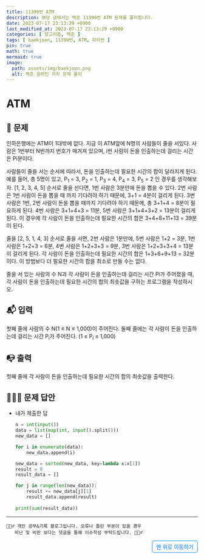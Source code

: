 ```yaml
---
title: 11399번 ATM
description: 해당 글에서는 백준 11399번 ATM 문제를 풀이합니다.
date: 2023-07-17 23:13:29 +0900
last_modified_at: 2023-07-17 23:13:29 +0900
categories: [ 알고리즘, 백준 ]
tags: [ baekjoon, 11399번, ATM, 파이썬 ]
pin: true
math: true
mermaid: true
image:
  path: assets/img/baekjoon.png
  alt: 백준 온라인 저지 문제 풀이
---
```


# ATM
## 📃 문제
인하은행에는 ATM이 1대밖에 없다. 지금 이 ATM앞에 N명의 사람들이 줄을 서있다. 사람은 1번부터 N번까지 번호가 매겨져 있으며, i번 사람이 돈을 인출하는데 걸리는 시간은 Pi분이다.

사람들이 줄을 서는 순서에 따라서, 돈을 인출하는데 필요한 시간의 합이 달라지게 된다. 예를 들어, 총 5명이 있고, P<sub>1</sub> = 3, P<sub>2</sub> = 1, P<sub>3</sub> = 4, P<sub>4</sub> = 3, P<sub>5</sub> = 2 인 경우를 생각해보자. [1, 2, 3, 4, 5] 순서로 줄을 선다면, 1번 사람은 3분만에 돈을 뽑을 수 있다. 2번 사람은 1번 사람이 돈을 뽑을 때 까지 기다려야 하기 때문에, 3+1 = 4분이 걸리게 된다. 3번 사람은 1번, 2번 사람이 돈을 뽑을 때까지 기다려야 하기 때문에, 총 3+1+4 = 8분이 필요하게 된다. 4번 사람은 3+1+4+3 = 11분, 5번 사람은 3+1+4+3+2 = 13분이 걸리게 된다. 이 경우에 각 사람이 돈을 인출하는데 필요한 시간의 합은 3+4+8+11+13 = 39분이 된다.

줄을 [2, 5, 1, 4, 3] 순서로 줄을 서면, 2번 사람은 1분만에, 5번 사람은 1+2 = 3분, 1번 사람은 1+2+3 = 6분, 4번 사람은 1+2+3+3 = 9분, 3번 사람은 1+2+3+3+4 = 13분이 걸리게 된다. 각 사람이 돈을 인출하는데 필요한 시간의 합은 1+3+6+9+13 = 32분이다. 이 방법보다 더 필요한 시간의 합을 최소로 만들 수는 없다.

줄을 서 있는 사람의 수 N과 각 사람이 돈을 인출하는데 걸리는 시간 Pi가 주어졌을 때, 각 사람이 돈을 인출하는데 필요한 시간의 합의 최솟값을 구하는 프로그램을 작성하시오.

## 📬 입력
첫째 줄에 사람의 수 N(1 ≤ N ≤ 1,000)이 주어진다. 둘째 줄에는 각 사람이 돈을 인출하는데 걸리는 시간 P<sub>i</sub>가 주어진다. (1 ≤ P<sub>i</sub> ≤ 1,000)

## 📭 출력
첫째 줄에 각 사람이 돈을 인출하는데 필요한 시간의 합의 최솟값을 출력한다.


## 🙆🏻‍♂️ 문제 답안

- 내가 제출한 답
    ```python
    n = int(input())
    data = list(map(int, input().split()))
    new_data = []

    for i in enumerate(data):
        new_data.append(i)

    new_data = sorted(new_data, key=lambda x:x[1])
    result = 0
    result_data = []

    for j in range(len(new_data)):
        result += new_data[j][1]
        result_data.append(result)
        
    print(sum(result_data))
    ```

***

    🙋🏻‍♂️ 개인 공부&기록 블로그입니다. 오류나 틀린 부분이 있을 경우 
       비난 및 비판 보다는 댓글을 통해 이슈작성 부탁드립니다. 🙋🏻‍♂️

<a href="#" style="display: inline-block; padding: 5px 10px; color: #007bff; text-decoration: none; border: 0.5px solid #007bff; border-radius: 5px; float: right;">맨 위로 이동하기</a>